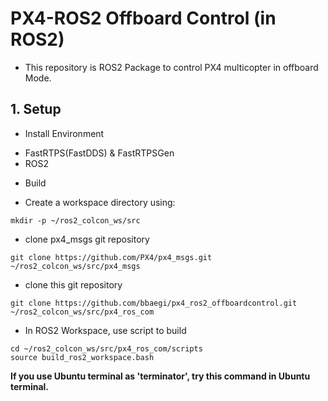 # PX4-ROS2 Offboard Control (in ROS2)

 - This repository is ROS2 Package to control PX4 multicopter in offboard Mode.

## 1. Setup

* Install Environment
 - FastRTPS(FastDDS) & FastRTPSGen
 - ROS2

* Build

 - Create a workspace directory using:
```
mkdir -p ~/ros2_colcon_ws/src
```

 - clone px4_msgs git repository
```
git clone https://github.com/PX4/px4_msgs.git ~/ros2_colcon_ws/src/px4_msgs
```

 - clone this git repository
```
git clone https://github.com/bbaegi/px4_ros2_offboardcontrol.git ~/ros2_colcon_ws/src/px4_ros_com
```

 - In ROS2 Workspace, use script to build
```
cd ~/ros2_colcon_ws/src/px4_ros_com/scripts
source build_ros2_workspace.bash
```
**If you use Ubuntu terminal as 'terminator', try this command in Ubuntu terminal.**
